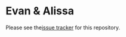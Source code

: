 Evan & Alissa
=============

Please see the[issue tracker](https://github.com/relationships/EvanAndAlissa/issues) for this repository.
